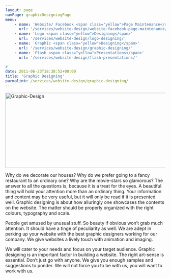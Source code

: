 ```yaml
---
layout: page
navPage: graphicDesigningPage
menu:
    - name: 'Website/ Facebook <span class="yellow">Page Maintenance</span>'
      url: '/services/website-design/website-facebook-page-maintenance/'
    - name: 'Logo <span class="yellow">Designing</span>'
      url: '/services/website-design/logo-designing/'
    - name: 'Graphic <span class="yellow">Designing</span>'
      url: '/services/website-design/graphic-designing/'
    - name: 'Flash <span class="yellow">Presentations</span>'
      url: '/services/website-design/flash-presentations/'

#
date: 2011-06-23T18:38:52+00:00
title: 'Graphic Designing'
parmalink: /services/website-design/graphic-designing/
---
```

<a href="{{ 'assets/uploads/2015/03/Graphic-Design.jpg' | relatie_url }}" rel="lightbox-0"><img src="{{ 'assets/uploads/2015/03/Graphic-Design.jpg' | relatie_url }}" alt="Graphic-Design" class="alignnone size-full wp-image-647" srcset="{{ 'assets/uploads/2015/03/Graphic-Design.jpg' | relatie_url }} 585w, {{ 'assets/uploads/2015/03/Graphic-Design-300x121.jpg' | relatie_url }} 300w" sizes="(max-width: 585px) 100vw, 585px" width="585" height="235"></a>

Why do we decorate our houses? Why do we prefer going to a fancy restaurant to an ordinary one? Why are the movie-stars so glamorous? The answer to all the questions is, because it is a treat for the eyes. A beautiful thing will hold your attention more than an ordinary thing. Your information and content may be very useful, but it will only be read if it is presented well. Graphic designing is about how alluringly one showcases the contents on the website. The matter should be properly organized with the right colours, typography and scale.

People get amused by unusual stuff. So beauty if obvious won’t grab much attention. It should have a tinge of peculiarity as well. We are adept in perking up your website with the best graphic designers working for our company. We give websites a lively touch with animation and imaging.

We will cater to your needs and focus on your target audience. Graphic designing is an important factor in building a website. The right art-sense is essential. Don’t just go with anyone. We give you enough samples and suggestions to ponder. We will not force you to be with us, you will want to work with us.
